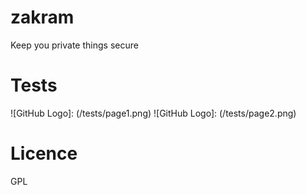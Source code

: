 # zakram
Keep you private things secure

# Tests
![GitHub Logo]: (/tests/page1.png)
![GitHub Logo]: (/tests/page2.png)

# Licence
 GPL